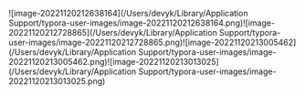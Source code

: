 ![image-20221120212638164](/Users/devyk/Library/Application Support/typora-user-images/image-20221120212638164.png)![image-20221120212728865](/Users/devyk/Library/Application Support/typora-user-images/image-20221120212728865.png)![image-20221120213005462](/Users/devyk/Library/Application Support/typora-user-images/image-20221120213005462.png)![image-20221120213013025](/Users/devyk/Library/Application Support/typora-user-images/image-20221120213013025.png)